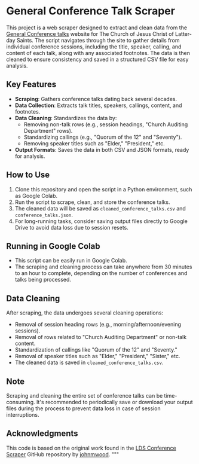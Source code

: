 
# General Conference Talk Scraper

This project is a web scraper designed to extract and clean data from the [General Conference talks](https://www.churchofjesuschrist.org/study/general-conference?lang=eng) website for The Church of Jesus Christ of Latter-day Saints. The script navigates through the site to gather details from individual conference sessions, including the title, speaker, calling, and content of each talk, along with any associated footnotes. The data is then cleaned to ensure consistency and saved in a structured CSV file for easy analysis.

## Key Features
- **Scraping**: Gathers conference talks dating back several decades.
- **Data Collection**: Extracts talk titles, speakers, callings, content, and footnotes.
- **Data Cleaning**: Standardizes the data by:
  - Removing non-talk rows (e.g., session headings, "Church Auditing Department" rows).
  - Standardizing callings (e.g., "Quorum of the 12" and "Seventy").
  - Removing speaker titles such as "Elder," "President," etc.
- **Output Formats**: Saves the data in both CSV and JSON formats, ready for analysis.

## How to Use
1. Clone this repository and open the script in a Python environment, such as Google Colab.
2. Run the script to scrape, clean, and store the conference talks.
3. The cleaned data will be saved as `cleaned_conference_talks.csv` and `conference_talks.json`.
4. For long-running tasks, consider saving output files directly to Google Drive to avoid data loss due to session resets.

## Running in Google Colab
- This script can be easily run in Google Colab.
- The scraping and cleaning process can take anywhere from 30 minutes to an hour to complete, depending on the number of conferences and talks being processed.

## Data Cleaning
After scraping, the data undergoes several cleaning operations:
- Removal of session heading rows (e.g., morning/afternoon/evening sessions).
- Removal of rows related to "Church Auditing Department" or non-talk content.
- Standardization of callings like "Quorum of the 12" and "Seventy."
- Removal of speaker titles such as "Elder," "President," "Sister," etc.
- The cleaned data is saved in `cleaned_conference_talks.csv`.

## Note
Scraping and cleaning the entire set of conference talks can be time-consuming. It's recommended to periodically save or download your output files during the process to prevent data loss in case of session interruptions.

## Acknowledgments
This code is based on the original work found in the [LDS Conference Scraper](https://github.com/johnmwood/LDS-Conference-Scraper) GitHub repository by [johnmwood](https://github.com/johnmwood).
"""
